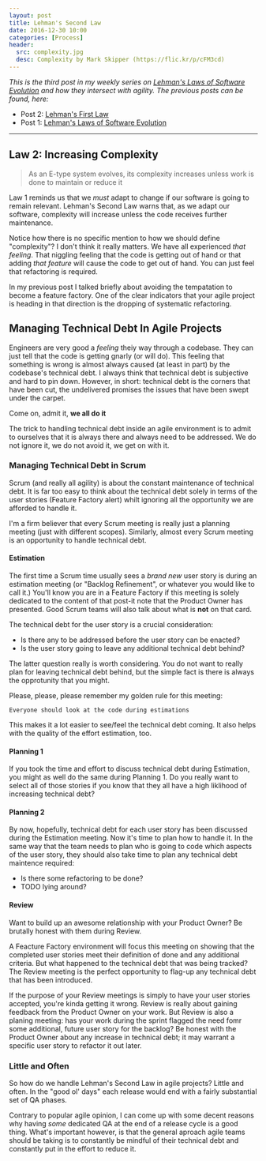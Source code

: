 ```yaml
---
layout: post
title: Lehman's Second Law
date: 2016-12-30 10:00
categories: [Process]
header:
  src: complexity.jpg
  desc: Complexity by Mark Skipper (https://flic.kr/p/cFM3cd)
---
```

*This is the third post in my weekly series on [Lehman's Laws of
 Software
 Evolution](https://en.wikipedia.org/wiki/Lehman's_laws_of_software_evolution)
 and how they intersect with agility. The previous posts can be found,
 here:*

- Post 2: [Lehman's First Law](/2016/12/lehmans-law-1/)
- Post 1: [Lehman's Laws of Software Evolution](/2016/12/evolution/)

---

## Law 2: Increasing Complexity

> As an E-type system evolves, its complexity increases unless work is
> done to maintain or reduce it

Law 1 reminds us that we *must* adapt to change if our software is
going to remain relevant. Lehman's Second Law warns that, as we adapt
our software, complexity will increase unless the code receives
further maintenance.

Notice how there is no specific mention to how we should define
"complexity"? I don't think it really matters. We have all experienced
*that feeling*. That niggling feeling that the code is getting out of
hand or that adding *that feature* will cause the code to get out of
hand. You can just feel that refactoring is required.

In my previous post I talked briefly about avoiding the tempatation to
become a feature factory. One of the clear indicators that your agile
project is heading in that direction is the dropping of systematic
refactoring.

## Managing Technical Debt In Agile Projects

Engineers are very good a *feeling* theiy way through a codebase. They
can just tell that the code is getting gnarly (or will do). This
feeling that something is wrong is almost always caused (at least in
part) by the codebase's technical debt. I always think that technical
debt is subjective and hard to pin down. However, in short: technical
debt is the corners that have been cut, the undelivered promises the
issues that have been swept under the carpet.

Come on, admit it, **we all do it**

The trick to handling technical debt inside an agile environment is to
admit to ourselves that it is always there and always need to be
addressed. We do not ignore it, we do not avoid it, we get on with it.

### Managing Technical Debt in Scrum

Scrum (and really all agility) is about the constant maintenance of
technical debt. It is far too easy to think about the technical debt
solely in terms of the user stories (Feature Factory alert) whilt
ignoring all the opportunity we are afforded to handle it.

I'm a firm believer that every Scrum meeting is really just a planning
meeting (just with different scopes). Similarly, almost every Scrum
meeting is an opportunity to handle technical debt.

#### Estimation

The first time a Scrum time usually sees a *brand new* user story is
during an estimation meeting (or "Backlog Refinement", or whatever you
would like to call it.) You'll know you are in a Feature Factory if
this meeting is solely dedicated to the content of that post-it note
that the Product Owner has presented. Good Scrum teams will also talk
about what is **not** on that card.

The technical debt for the user story is a crucial consideration:

- Is there any to be addressed before the user story can be enacted?
- Is the user story going to leave any additional technical debt
  behind?

The latter question really is worth considering. You do not want to
really plan for leaving technical debt behind, but the simple fact is
there is always the opprotunity that you might.

Please, please, please remember my golden rule for this meeting:

```Everyone should look at the code during estimations```

This makes it a lot easier to see/feel the technical debt coming. It
also helps with the quality of the effort estimation, too.

#### Planning 1

If you took the time and effort to discuss technical debt during
Estimation, you might as well do the same during Planning 1. Do you
really want to select all of those stories if you know that they all
have a high liklihood of increasing technical debt?

#### Planning 2

By now, hopefully, technical debt for each user story has been
discussed during the Estimation meeting. Now it's time to plan how to
handle it. In the same way that the team needs to plan who is going to
code which aspects of the user story, they should also take time to
plan any technical debt maintence required:

- Is there some refactoring to be done?
- TODO lying around?

#### Review

Want to build up an awesome relationship with your Product Owner? Be
brutally honest with them during Review. 

A Feacture Factory environment will focus this meeting on showing that
the completed user stories meet their definition of done and any
additional criteria. But what happened to the technical debt that was
being tracked? The Review meeting is the perfect opportunity to
flag-up any technical debt that has been introduced.

If the purpose of your Review meetings is simply to have your user
stories accepted, you're kinda getting it wrong. Review is really
about gaining feedback from the Product Owner on your work. But Review
is also a planing meeting: has your work during the sprint flagged the
need fomr some additional, future user story for the backlog? Be
honest with the Product Owner about any increase in technical debt; it
may warrant a specific user story to refactor it out later.

### Little and Often

So how do we handle Lehman's Second Law in agile projects? Little and
often. In the "good ol' days" each release would end with a fairly
substantial set of QA phases.

Contrary to popular agile opinion, I can come up with some decent
reasons why having *some* dedicated QA at the end of a release cycle
is a good thing. What's important however, is that the general aproach
agile teams should be taking is to constantly be mindful of their
technical debt and constantly put in the effort to reduce it.
